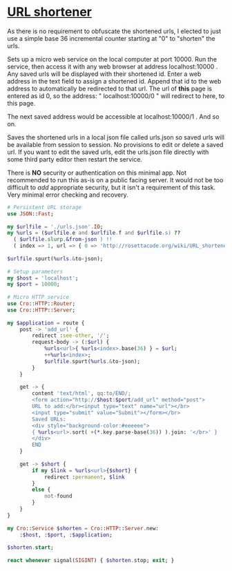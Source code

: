 [1]: https://rosettacode.org/wiki/URL_shortener

# [URL shortener][1]

As there is no requirement to obfuscate the shortened urls, I elected to just use a simple base 36 incremental counter starting at "0" to "shorten" the urls.



Sets up a micro web service on the local computer at port 10000. Run the service, then access it with any web browser at address localhost:10000 . Any saved urls will be displayed with their shortened id. Enter a web address in the text field to assign a shortened id. Append that id to the web address to automatically be redirected to that url. The url of **this** page is entered as id 0, so the address: " localhost:10000/0 " will redirect to here, to this page.



The next saved address would be accessible at localhost:10000/1 . And so on.



Saves the shortened urls in a local json file called urls.json so saved urls will be available from session to session. No provisions to edit or delete a saved url. If you want to edit the saved urls, edit the urls.json file directly with some third party editor then restart the service.



There is **NO** security or authentication on this minimal app. Not recommended to run this as-is on a public facing server. It would not be too difficult to *add* appropriate security, but it isn't a requirement of this task. Very minimal error checking and recovery.

```raku
# Persistent URL storage
use JSON::Fast;
 
my $urlfile = './urls.json'.IO;
my %urls = ($urlfile.e and $urlfile.f and $urlfile.s) ??
  ( $urlfile.slurp.&from-json ) !!
  ( index => 1, url => { 0 => 'http://rosettacode.org/wiki/URL_shortener#Raku' } );
 
$urlfile.spurt(%urls.&to-json);
 
# Setup parameters
my $host = 'localhost';
my $port = 10000;
 
# Micro HTTP service
use Cro::HTTP::Router;
use Cro::HTTP::Server;
 
my $application = route {
    post -> 'add_url' {
        redirect :see-other, '/';
        request-body -> (:$url) {
            %urls<url>{ %urls<index>.base(36) } = $url;
            ++%urls<index>;
            $urlfile.spurt(%urls.&to-json);
        }
    }
 
    get -> {
        content 'text/html', qq:to/END/;
        <form action="http://$host:$port/add_url" method="post">
        URL to add:</br><input type="text" name="url"></br>
        <input type="submit" value="Submit"></form></br>
        Saved URLs:
        <div style="background-color:#eeeeee">
        { %urls<url>.sort( +(*.key.parse-base(36)) ).join: '</br>' }
        </div>
        END
    }
 
    get -> $short {
        if my $link = %urls<url>{$short} {
            redirect :permanent, $link
        }
        else {
            not-found
        }
    }
}
 
my Cro::Service $shorten = Cro::HTTP::Server.new:
    :$host, :$port, :$application;
 
$shorten.start;
 
react whenever signal(SIGINT) { $shorten.stop; exit; }
 
```
